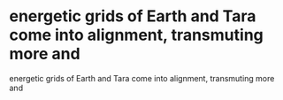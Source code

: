 # energetic grids of Earth and Tara come into alignment, transmuting more and

energetic grids of Earth and Tara come into alignment, transmuting more and